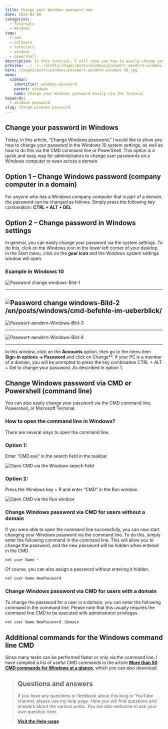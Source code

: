 ```yaml
---
title: Change your Windows password now
date: 2021-01-08
categories:
  - Tutorials
  - Windows
tags:
  - cmd
  - software
  - tutorials
  - windows
  - powershell
description: In this tutorial, I will show you how to easily change your Windows password using the command line.
preview: ../../../assets/images/posts/windows/passwort-aendern-windows-10.jpg
hero: /images/posts/windows/passwort-aendern-windows-10.jpg
menu:
  sidebar:
    identifier: windows-password
    parent: windows
    name: Change your Windows password easily via the terminal
keywords:
  - windows password
slug: change-windows-password
---
```

## Change your password in Windows
 
Today, in this article, “Change Windows password,” I would like to show you how to change your password in the Windows 10 system settings, as well as how to do this via the CMD command line or PowerShell. This option is a quick and easy way for administrators to change user passwords on a Windows computer or even across a domain.
## Option 1 – Change Windows password (company computer in a domain)
For anyone who has a Windows company computer that is part of a domain, the password can be changed as follows.
Simply press the following key combination:
**CTRL + ALT + DEL**
## Option 2 – Change password in Windows settings
In general, you can easily change your password via the system settings.
To do this, click on the Windows icon in the lower left corner of your desktop. In the Start menu, click on the **gear icon** and the Windows system settings window will open.
### Example in Windows 10
![Password change windows-Bild-1](/images/posts/windows/Passwort-aendern-Windows-10-Bild-1.jpg)

---
![Password change windows-Bild-2](../../../assets/images/posts/windows/Passwort-aendern-Windows-10-Bild-2.jpg)
/en/posts/windows/cmd-befehle-im-ueberblick/
---
![Passwort-aendern-Windows-Bild-3](/images/posts/windows/Passwort-aendern-Windows-10-Bild-3.jpg)

---
![Passwort-aendern-Windows-Bild-4](/images/posts/windows/Passwort-aendern-Windows-10-Bild-4.jpg)

---
In this window, click on the **Accounts** option, then go to the menu item **Sign-in options -> Password** and click on Change**. If your PC is a member of a domain, you will be prompted to press the key combination CTRL + ALT + Del to change your password. As described in option 1.

## Change Windows password via CMD or Powershell (command line)
You can also easily change your password via the CMD command line, Powershell, or Microsoft Terminal.

### How to open the command line in Windows?
There are several ways to open the command line.
### Option 1:
Enter “CMD.exe” in the search field in the taskbar


![Open CMD via the Windows search field](/images/posts/windows/Windows-10-Passwort-aendern-CMD.jpg)


### Option 2:
Press the Windows key + R and enter “CMD” in the Run window.


![Open CMD via the Run window](/images/posts/windows/Windows-10-Passwort-aendern-Windows-R.jpg)


### Change Windows password via CMD for users without a domain
If you were able to open the command line successfully, you can now start changing your Windows password via the command line.
To do this, simply enter the following command in the command line. This will allow you to change the password, and the new password will be hidden when entered in the CMD.


```powershell
net user Name *
```


Of course, you can also assign a password without entering it hidden.


```powershell
net user Name NewPassword
```


### Change Windows password via CMD for users with a domain
To change the password for a user in a domain, you can enter the following command in the command line. Please note that this usually requires the command line CMD to be executed with administrator privileges.


```powershell
net user Name NewPassword /Domain
```
## Additional commands for the Windows command line CMD
Since many tasks can be performed faster or only via the command line, I have compiled a list of useful CMD commands in the article [**More than 50 CMD commands for Windows at a glance**](/en/posts/windows/cmd-befehle-im-ueberblick/), which you can also download.

<!-- FM:Snippet:Start data:{"id":"Visit Help-page","fields":[]} -->
> ## Questions and answers
> 
> If you have any questions or feedback about this blog or YouTube channel, please use my help page. Here you will find questions and answers about the various posts. You are also welcome to ask your own question here.
>
> [**Visit the Help-page**](https://help.secure-bits.org)
<!-- FM:Snippet:End -->